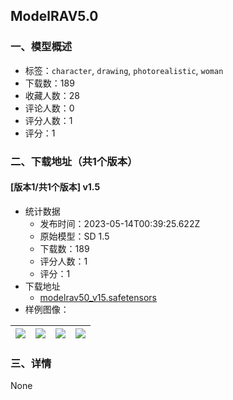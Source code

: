 ## ModelRAV5.0
### 一、模型概述

- 标签：`character`, `drawing`, `photorealistic`, `woman`
- 下载数：189
- 收藏人数：28
- 评论人数：0
- 评分人数：1
- 评分：1

### 二、下载地址（共1个版本）

#### [版本1/共1个版本] v1.5

- 统计数据
  - 发布时间：2023-05-14T00:39:25.622Z
  - 原始模型：SD 1.5
  - 下载数：189
  - 评分人数：1
  - 评分：1
- 下载地址
  - [modelrav50_v15.safetensors](https://civitai.com/api/download/models/70029)
- 样例图像：

| <img src="https://image.civitai.com/xG1nkqKTMzGDvpLrqFT7WA/7032e082-f97a-4a25-9ebf-ee71101ff3d0/width=450/782350.jpeg" /> | <img src="https://image.civitai.com/xG1nkqKTMzGDvpLrqFT7WA/d509c4d6-ccd5-45b1-a352-2a6bdcc45209/width=450/782363.jpeg" /> | <img src="https://image.civitai.com/xG1nkqKTMzGDvpLrqFT7WA/c0f43600-80a8-4bab-a633-fe3cfafe9e71/width=450/782364.jpeg" /> | <img src="https://image.civitai.com/xG1nkqKTMzGDvpLrqFT7WA/759669df-7635-48db-b5ad-ac6c23a173fd/width=450/782365.jpeg" /> |
| ---- | ---- | ---- | ---- |


### 三、详情
None